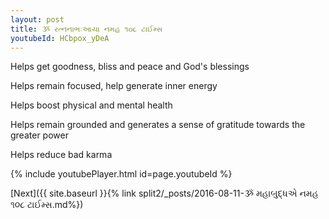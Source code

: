 ```yaml
---
layout: post
title: ૐ રત્નનાભઃઆયા નમહ ૧૦૮ ટાઈમ્સ
youtubeId: HCbpox_yDeA
---
```

 
 
Helps get goodness, bliss and peace and God's blessings
 
Helps remain focused, help generate inner energy 
 
Helps boost physical and mental health 
 
Helps remain grounded and generates a sense of gratitude towards the greater power 
 
Helps reduce bad karma
 
 
 
 


{% include youtubePlayer.html id=page.youtubeId %}
 
[Next]({{ site.baseurl }}{% link  split2/_posts/2016-08-11-ૐ મહાબુદ્ધએ નમહ ૧૦૮ ટાઈમ્સ.md%})
 
